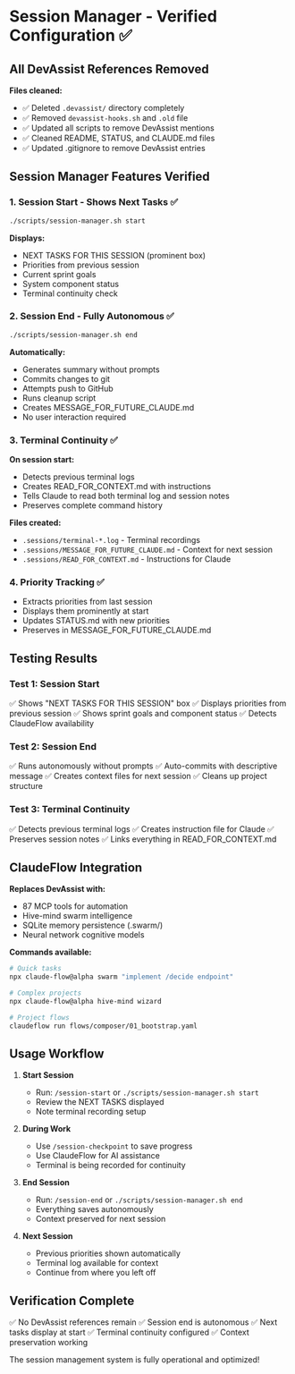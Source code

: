 # Session Manager - Verified Configuration ✅

## All DevAssist References Removed

**Files cleaned:**
- ✅ Deleted `.devassist/` directory completely
- ✅ Removed `devassist-hooks.sh` and `.old` file
- ✅ Updated all scripts to remove DevAssist mentions
- ✅ Cleaned README, STATUS, and CLAUDE.md files
- ✅ Updated .gitignore to remove DevAssist entries

## Session Manager Features Verified

### 1. **Session Start - Shows Next Tasks** ✅
```bash
./scripts/session-manager.sh start
```
**Displays:**
- NEXT TASKS FOR THIS SESSION (prominent box)
- Priorities from previous session
- Current sprint goals
- System component status
- Terminal continuity check

### 2. **Session End - Fully Autonomous** ✅
```bash
./scripts/session-manager.sh end
```
**Automatically:**
- Generates summary without prompts
- Commits changes to git
- Attempts push to GitHub
- Runs cleanup script
- Creates MESSAGE_FOR_FUTURE_CLAUDE.md
- No user interaction required

### 3. **Terminal Continuity** ✅
**On session start:**
- Detects previous terminal logs
- Creates READ_FOR_CONTEXT.md with instructions
- Tells Claude to read both terminal log and session notes
- Preserves complete command history

**Files created:**
- `.sessions/terminal-*.log` - Terminal recordings
- `.sessions/MESSAGE_FOR_FUTURE_CLAUDE.md` - Context for next session
- `.sessions/READ_FOR_CONTEXT.md` - Instructions for Claude

### 4. **Priority Tracking** ✅
- Extracts priorities from last session
- Displays them prominently at start
- Updates STATUS.md with new priorities
- Preserves in MESSAGE_FOR_FUTURE_CLAUDE.md

## Testing Results

### Test 1: Session Start
✅ Shows "NEXT TASKS FOR THIS SESSION" box
✅ Displays priorities from previous session
✅ Shows sprint goals and component status
✅ Detects ClaudeFlow availability

### Test 2: Session End
✅ Runs autonomously without prompts
✅ Auto-commits with descriptive message
✅ Creates context files for next session
✅ Cleans up project structure

### Test 3: Terminal Continuity
✅ Detects previous terminal logs
✅ Creates instruction file for Claude
✅ Preserves session notes
✅ Links everything in READ_FOR_CONTEXT.md

## ClaudeFlow Integration

**Replaces DevAssist with:**
- 87 MCP tools for automation
- Hive-mind swarm intelligence
- SQLite memory persistence (.swarm/)
- Neural network cognitive models

**Commands available:**
```bash
# Quick tasks
npx claude-flow@alpha swarm "implement /decide endpoint"

# Complex projects
npx claude-flow@alpha hive-mind wizard

# Project flows
claudeflow run flows/composer/01_bootstrap.yaml
```

## Usage Workflow

1. **Start Session**
   - Run: `/session-start` or `./scripts/session-manager.sh start`
   - Review the NEXT TASKS displayed
   - Note terminal recording setup

2. **During Work**
   - Use `/session-checkpoint` to save progress
   - Use ClaudeFlow for AI assistance
   - Terminal is being recorded for continuity

3. **End Session**
   - Run: `/session-end` or `./scripts/session-manager.sh end`
   - Everything saves autonomously
   - Context preserved for next session

4. **Next Session**
   - Previous priorities shown automatically
   - Terminal log available for context
   - Continue from where you left off

## Verification Complete

✅ No DevAssist references remain
✅ Session end is autonomous
✅ Next tasks display at start
✅ Terminal continuity configured
✅ Context preservation working

The session management system is fully operational and optimized!
